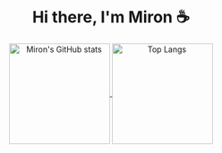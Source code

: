 
<h1 align="center"> Hi there, I'm Miron ☕️</h1>
<div align="center">
<a href="https://github.com/miron-khoruzhenko">
	<img alt="Miron's GitHub stats" align="center" height="180px" src="https://github-readme-stats-sigma-five.vercel.app/api?username=miron-khoruzhenko&show_icons=true&count_private=true&text_color=adbac7&title_color=539bf5&icon_color=986ee2&bg_color=22272e&hide_border=true&border_radius=6px&theme=tokyonight&card_width=400" />
</a>
<a href="https://github.com/miron-khoruzhenko/?tab=repositories">
	<img alt="Top Langs" align="center" height="180px" src="https://github-readme-stats-sigma-five.vercel.app/api/top-langs/?username=miron-khoruzhenko&layout=compact&langs_count=10&text_color=adbac7&title_color=539bf5&icon_color=986ee2&bg_color=22272e&hide_border=true&border_radius=6px&theme=tokyonight&card_width=340" />
</a>
</div>

<!-- <a href="www.google.com">
<img src="https://img.shields.io/badge/Instagram-darkblue?style=flat-square&logo=Instagram&logoColor=default" href="www.google.com">
</a> -->
<!--
**miron-khoruzhenko/miron-khoruzhenko** is a ✨ _special_ ✨ repository because its `README.md` (this file) appears on your GitHub profile.

Here are some ideas to get you started:

- 🔭 I’m currently working on ...
- 🌱 I’m currently learning ...
- 👯 I’m looking to collaborate on ...
- 🤔 I’m looking for help with ...
- 💬 Ask me about ...
- 📫 How to reach me: ...
- 😄 Pronouns: ...
- ⚡ Fun fact: ...
☕️
-->
